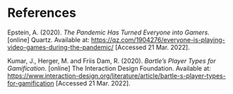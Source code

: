 # References

Epstein, A. (2020). _The Pandemic Has Turned Everyone into Gamers_. \[online] Quartz. Available at: https://qz.com/1904276/everyone-is-playing-video-games-during-the-pandemic/ \[Accessed 21 Mar. 2022].

‌Kumar, J., Herger, M. and Friis Dam, R. (2020). _Bartle’s Player Types for Gamification_. \[online] The Interaction Design Foundation. Available at: https://www.interaction-design.org/literature/article/bartle-s-player-types-for-gamification \[Accessed 21 Mar. 2022].

‌
